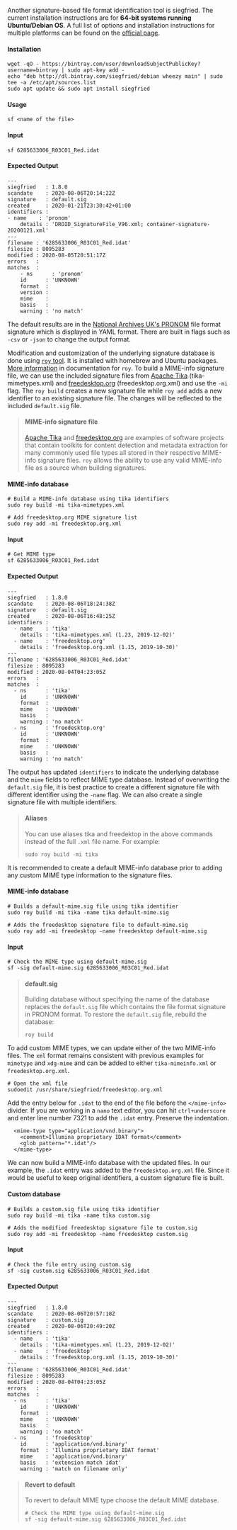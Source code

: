 Another signature-based file format identification tool is siegfried. The current installation instructions are for **64-bit systems running Ubuntu/Debian OS**. A full list of options and installation instructions for multiple platforms can be found on the [official page](https://www.itforarchivists.com/siegfried).

#### Installation
``` 
wget -qO - https://bintray.com/user/downloadSubjectPublicKey?username=bintray | sudo apt-key add -
echo "deb http://dl.bintray.com/siegfried/debian wheezy main" | sudo tee -a /etc/apt/sources.list
sudo apt update && sudo apt install siegfried
```

#### Usage
```
sf <name of the file>
```

#### Input
```
sf 6285633006_R03C01_Red.idat
```

#### Expected Output
```
---
siegfried   : 1.8.0
scandate    : 2020-08-06T20:14:22Z
signature   : default.sig
created     : 2020-01-21T23:30:42+01:00
identifiers :
- name    : 'pronom'
    details : 'DROID_SignatureFile_V96.xml; container-signature-20200121.xml'
---
filename : '6285633006_R03C01_Red.idat'
filesize : 8095283
modified : 2020-08-05T20:51:17Z
errors   :
matches  :
    - ns      : 'pronom'
    id      : 'UNKNOWN'
    format  :
    version :
    mime    :
    basis   :
    warning : 'no match'
```

The default results are in the [National Archives UK's PRONOM](https://www.nationalarchives.gov.uk/PRONOM/Default.aspx) file format signature which is displayed in YAML format. There are built in flags such as `-csv` or `-json` to change the output format.

Modification and customization of the underlying signature database is done using [`roy` tool](https://github.com/richardlehane/siegfried/wiki/Building-a-signature-file-with-ROY). It is installed with homebrew and Ubuntu packages. [More information](https://github.com/richardlehane/siegfried/wiki/Building-a-signature-file-with-ROY) in documentation for `roy`. To build a MIME-info signature file, we can use the included signature files from [Apache Tika](https://tika.apache.org) (tika-mimetypes.xml) and [freedesktop.org](https://www.freedesktop.org/wiki/) (freedesktop.org.xml) and use the `-mi` flag. The `roy build` creates a new signature file while `roy add` adds a new identifier to an existing signature file. The changes will be reflected to the included `default.sig` file.

> #### MIME-info signature file
> [Apache Tika](https://tika.apache.org) and [freedesktop.org](https://www.freedesktop.org/wiki/) are examples of software projects that contain toolkits for content detection and metadata extraction for many commonly used file types all stored in their respective MIME-info signature files. `roy` allows the ability to use any valid MIME-info file as a source when building signatures.

#### MIME-info database
```
# Build a MIME-info database using tika identifiers
sudo roy build -mi tika-mimetypes.xml

# Add freedesktop.org MIME signature list
sudo roy add -mi freedesktop.org.xml
```

#### Input
```
# Get MIME type
sf 6285633006_R03C01_Red.idat
```

#### Expected Output
```
---
siegfried   : 1.8.0
scandate    : 2020-08-06T18:24:38Z
signature   : default.sig
created     : 2020-08-06T16:48:25Z
identifiers :
  - name    : 'tika'
    details : 'tika-mimetypes.xml (1.23, 2019-12-02)'
  - name    : 'freedesktop.org'
    details : 'freedesktop.org.xml (1.15, 2019-10-30)'
---
filename : '6285633006_R03C01_Red.idat'
filesize : 8095283
modified : 2020-08-04T04:23:05Z
errors   :
matches  :
  - ns      : 'tika'
    id      : 'UNKNOWN'
    format  :
    mime    : 'UNKNOWN'
    basis   :
    warning : 'no match'
  - ns      : 'freedesktop.org'
    id      : 'UNKNOWN'
    format  :
    mime    : 'UNKNOWN'
    basis   :
    warning : 'no match'
```

The output has updated `identifiers` to indicate the underlying database and the `mime` fields to reflect MIME type database. Instead of overwriting the `default.sig` file, it is best practice to create a different signature file with different identifier using the `-name` flag. We can also create a single signature file with multiple identifiers.

> #### Aliases
> You can use aliases tika and freedektop in the above commands instead of the full `.xml` file name. For example:
> ```
> sudo roy build -mi tika
> ```

It is recommended to create a default MIME-info database prior to adding any custom MIME type information to the signature files.

#### MIME-info database
```
# Builds a default-mime.sig file using tika identifier
sudo roy build -mi tika -name tika default-mime.sig

# Adds the freedesktop signature file to default-mime.sig
sudo roy add -mi freedesktop -name freedesktop default-mime.sig
```

#### Input
```
# Check the MIME type using default-mime.sig
sf -sig default-mime.sig 6285633006_R03C01_Red.idat
```

> #### default.sig
> Building database without specifying the name of the database replaces the `default.sig` file which contains the file format signature in PRONOM format. To restore the `default.sig` file, rebuild the database:
> ```
> roy build
> ```

To add custom MIME types, we can update either of the two MIME-info files. The `xml` format remains consistent with previous examples for `mimetype` and `xdg-mime` and can be added to either `tika-mimeinfo.xml` or `freedesktop.org.xml`.

```
# Open the xml file
sudoedit /usr/share/siegfried/freedesktop.org.xml
```

Add the entry below for `.idat` to the end of the file before the `</mime-info>` divider. If you are working in a `nano` text editor, you can hit `ctrl+underscore` and enter line number 7321 to add the `.idat` entry. Preserve the indentation.

```
  <mime-type type="application/vnd.binary">
    <comment>Illumina proprietary IDAT format</comment>
    <glob pattern="*.idat"/>
  </mime-type>
```

We can now build a MIME-info database with the updated files. In our example, the `.idat` entry was added to the `freedesktop.org.xml` file. Since it would be useful to keep original identifiers, a custom signature file is built.

#### Custom database
```
# Builds a custom.sig file using tika identifier
sudo roy build -mi tika -name tika custom.sig

# Adds the modified freedesktop signature file to custom.sig
sudo roy add -mi freedesktop -name freedesktop custom.sig
```

#### Input
```
# Check the file entry using custom.sig
sf -sig custom.sig 6285633006_R03C01_Red.idat
```

#### Expected Output
```
---
siegfried   : 1.8.0
scandate    : 2020-08-06T20:57:10Z
signature   : custom.sig
created     : 2020-08-06T20:49:20Z
identifiers :
  - name    : 'tika'
    details : 'tika-mimetypes.xml (1.23, 2019-12-02)'
  - name    : 'freedesktop'
    details : 'freedesktop.org.xml (1.15, 2019-10-30)'
---
filename : '6285633006_R03C01_Red.idat'
filesize : 8095283
modified : 2020-08-04T04:23:05Z
errors   :
matches  :
  - ns      : 'tika'
    id      : 'UNKNOWN'
    format  :
    mime    : 'UNKNOWN'
    basis   :
    warning : 'no match'
  - ns      : 'freedesktop'
    id      : 'application/vnd.binary'
    format  : 'Illumina proprietary IDAT format'
    mime    : 'application/vnd.binary'
    basis   : 'extension match idat'
    warning : 'match on filename only'
```

> #### Revert to default
> To revert to default MIME type choose the default MIME database.
> ```
> # Check the MIME type using default-mime.sig
> sf -sig default-mime.sig 6285633006_R03C01_Red.idat
> ```
